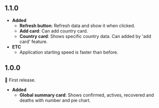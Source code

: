 ## 1.1.0
- **Added**
    - **Refresh button**: Refresh data and show it when clicked.
    - **Add card**: Can add country card.
    - **Country card**: Shows specific country data. Can added by 'add card' feature.
- **ETC**
    - Application starting speed is faster than before.

## 1.0.0
:tada: First release.

- **Added**
    - **Global summary card**: Shows confirmed, actives, recovered and deaths with number and pie chart.